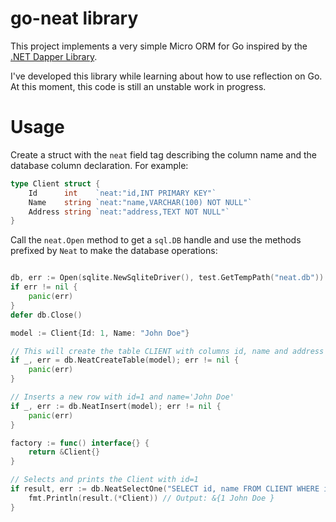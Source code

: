 # go-neat library

This project implements a very simple Micro ORM for Go inspired by the [.NET Dapper Library](https://github.com/DapperLib/Dapper).

I've developed this library while learning about how to use reflection on Go. At this moment, this code is still an unstable work in progress. 

# Usage

Create a struct with the `neat` field tag describing the column name and the database column declaration. For example:

```go
type Client struct {
    Id      int    `neat:"id,INT PRIMARY KEY"`
    Name    string `neat:"name,VARCHAR(100) NOT NULL"`
    Address string `neat:"address,TEXT NOT NULL"`
}
```

Call the `neat.Open` method to get a `sql.DB` handle and use the methods prefixed by `Neat` to make the database operations:

```go

db, err := Open(sqlite.NewSqliteDriver(), test.GetTempPath("neat.db"))
if err != nil {
    panic(err)
}
defer db.Close()

model := Client{Id: 1, Name: "John Doe"}

// This will create the table CLIENT with columns id, name and address
if _, err = db.NeatCreateTable(model); err != nil {
    panic(err)
}

// Inserts a new row with id=1 and name='John Doe'
if _, err := db.NeatInsert(model); err != nil {
    panic(err)
}

factory := func() interface{} {
    return &Client{}
}

// Selects and prints the Client with id=1
if result, err := db.NeatSelectOne("SELECT id, name FROM CLIENT WHERE id=?", factory, 1); err == nil {
    fmt.Println(result.(*Client)) // Output: &{1 John Doe }
}
```